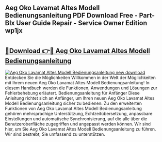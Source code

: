 ## Aeg Oko Lavamat Altes Modell Bedienungsanleitung PDF Download Free - Part-Blx User Guide Repair - Service Owner Edition wp1jx

# <h2><a href="http://df632q.blite.top/?on=Aeg+Oko+Lavamat+Altes+Modell+Bedienungsanleitung">🔗Download 👉🔴 Aeg Oko Lavamat Altes Modell Bedienungsanleitung</a></h2>

[![Aeg Oko Lavamat Altes Modell Bedienungsanleitung new download](https://i.imgur.com/lujVjoI.png)](http://df632q.blite.top/?on=Aeg+Oko+Lavamat+Altes+Modell+Bedienungsanleitung)
Entdecken Sie die Möglichkeiten Willkommen in der Welt der Möglichkeiten mit Ihrem neuen Aeg Oko Lavamat Altes Modell Bedienungsanleitung! In diesem Handbuch werden die Funktionen, Anwendungen und Lösungen zur Fehlerbehebung erläutert. Bedienungsanleitung für Anfänger Diese Anleitung richtet sich an Anfänger, um Ihren neuen Aeg Oko Lavamat Altes Modell Bedienungsanleitung sicher zu bedienen. Zu den erweiterten Funktionen von Aeg Oko Lavamat Altes Modell Bedienungsanleitung gehören mehrsprachige Unterstützung, Echtzeitübersetzung, anpassbare Einstellungen und automatische Synchronisierung, auf die alle über die Benutzeroberfläche zugegriffen und angepasst werden können. Wir sind hier, um Sie Aeg Oko Lavamat Altes Modell Bedienungsanleitung zu führen. Wir sind bestrebt, Sie umfassend zu unterstützen.
